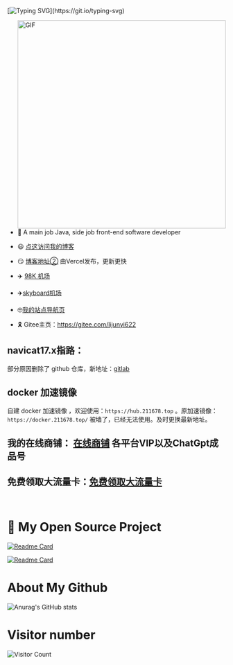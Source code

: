 [![Typing SVG](https://readme-typing-svg.demolab.com?font=Fira+Code&pause=1000&random=false&width=435&lines=Hi%2C+this+is+JY's+github+homepage.)](https://git.io/typing-svg)

<img align="right" top='60' alt="GIF" src="https://s3.bmp.ovh/imgs/2023/03/17/2311d950a4bba6fd.gif" width="480"/>

<br/>

- 🍒 A main job Java, side job front-end software developer

- 😃 [点这访问我的博客](https://lijunyi.xyz)

- 😏 [博客地址②](https://github.lijunyi.xyz/) 由Vercel发布，更新更快

- ✈️ [98K 机场](https://xn--98k773462-si5p512l151acg5f.98kjc.com/#/register?code=kd9SVuaZ)
- ✈️[skyboard机场](https://cloud.skyboard.top/zh/#/auth/signup;referral=MAHouEcA)
  
- 🤓[我的站点导航页](https://home.bilivo.top/)

- 🎗️ Gitee主页：https://gitee.com/lijunyi622

## navicat17.x指路：

部分原因删除了 github 仓库，新地址：[gitlab](https://gitlab.com/ajiajishu/navicat-keygen-16V)

## docker 加速镜像
自建 docker 加速镜像 ，欢迎使用：`https://hub.211678.top` 。原加速镜像：`https://docker.211678.top/` 被墙了，已经无法使用。及时更换最新地址。
  
## 我的在线商铺： [在线商铺](https://agood.huoyuan.xyz/a/b/c/) 各平台VIP以及ChatGpt成品号

## 免费领取大流量卡：[免费领取大流量卡](http://mtw.so/5x8UrP)


<br/>

# 🔎 My Open Source Project

[![Readme Card](https://github-readme-stats.vercel.app/api/pin/?username=LiJunYi2&repo=navicat-keygen-16V&theme=transparent)](https://github.com/LiJunYi2/navicat-keygen-16V)

[![Readme Card](https://github-readme-stats.vercel.app/api/pin/?username=LiJunYi2&repo=log-tracing-spring-boot&theme=transparent)](https://github.com/LiJunYi2/log-tracing-spring-boot)

# About My Github
![Anurag's GitHub stats](https://github-readme-stats.vercel.app/api?username=LiJunYi2&show_icons=true&theme=flag-india&hide=contribs,prs)

# Visitor number
![Visitor Count](https://profile-counter.glitch.me/LiJunYi2/count.svg)
